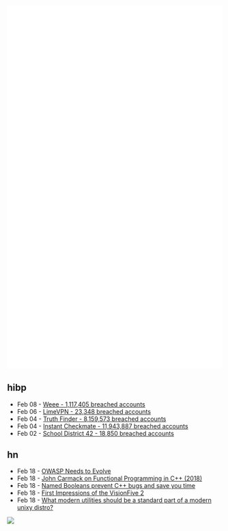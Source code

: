 ![Metrics](https://raw.githubusercontent.com/phixion/phixion/master/metrics.svg)

## hibp

<!--
for https://github.com/phixion/phixion/blob/main/.github/workflows/feeds.yml
-->
<!--START_SECTION:haveibeenpwnd-->
- Feb 08 - [Weee - 1,117,405 breached accounts](https://haveibeenpwned.com/PwnedWebsites#Weee)
- Feb 06 - [LimeVPN - 23,348 breached accounts](https://haveibeenpwned.com/PwnedWebsites#LimeVPN)
- Feb 04 - [Truth Finder - 8,159,573 breached accounts](https://haveibeenpwned.com/PwnedWebsites#TruthFinder)
- Feb 04 - [Instant Checkmate - 11,943,887 breached accounts](https://haveibeenpwned.com/PwnedWebsites#InstantCheckmate)
- Feb 02 - [School District 42 - 18,850 breached accounts](https://haveibeenpwned.com/PwnedWebsites#SchoolDistrict42)
<!--END_SECTION:haveibeenpwnd-->

## hn

<!--
for https://github.com/phixion/phixion/blob/main/.github/workflows/feeds.yml
-->
<!--START_SECTION:hn-->
- Feb 18 - [OWASP Needs to Evolve](https://github.com/owasp-change/owasp-change.github.io)
- Feb 18 - [John Carmack on Functional Programming in C++ (2018)](http://www.sevangelatos.com/john-carmack-on/)
- Feb 18 - [Named Booleans prevent C++ bugs and save you time](https://raymii.org/s/blog/Named_Booleans_prevent_bugs.html)
- Feb 18 - [First Impressions of the VisionFive 2](https://www.earth.li/~noodles/blog/2023/02/visionfive-2-impressions.html)
- Feb 18 - [What modern utilities should be a standard part of a modern unixy distro?](https://exple.tive.org/blarg/2023/02/17/modern-problems-require-modern-solutions/)
<!--END_SECTION:hn-->

<!--
for https://yhype.me
-->
![](https://hit.yhype.me/github/profile?user_id=13013670)
